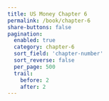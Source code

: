 ```yaml
---
title: US Money Chapter 6
permalink: /book/chapter-6
share-buttons: false
pagination:
  enabled: true
  category: chapter-6
  sort_field: 'chapter-number'
  sort_reverse: false
  per_page: 500
  trail:
    before: 2
    after: 2
---
```

